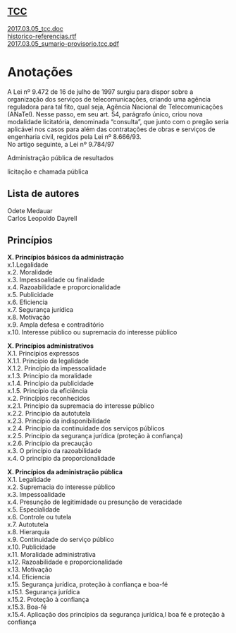 <a href="http://arthurfelixgr.github.io/tcc" target="_blank">TCC</a>
---
<a href="http://docs.google.com/viewer?url=https://github.com/arthurfelixgr/tcc/raw/master/2017.03.05_tcc.doc" target="_blank">2017.03.05_tcc.doc</a><br>
<a href="http://docs.google.com/viewer?url=https://github.com/arthurfelixgr/tcc/raw/master/historico-referencias.rtf" target="_blank">historico-referencias.rtf</a><br>
<a href="http://docs.google.com/viewer?url=https://github.com/arthurfelixgr/tcc/raw/master/2017.03.05_sumario-provisorio.tcc.pdf" target="_blank">2017.03.05_sumario-provisorio.tcc.pdf</a><br>

Anotações
=

A Lei nº 9.472 de 16 de julho de 1997 surgiu para dispor sobre a organização dos serviços de telecomunicações, criando uma agência reguladora para tal fito, qual seja, Agência Nacional de Telecomunicações (ANaTel). Nesse passo, em seu art. 54, parágrafo único, criou nova modalidade licitatória, denominada “consulta”, que junto com o pregão seria aplicável nos casos para além das contratações de obras e serviços de engenharia civil, regidos pela Lei nº 8.666/93.  
	No artigo seguinte, a Lei nº 9.784/97  


Administração pública de resultados

licitação e chamada pública

Lista de autores
-
Odete Medauar  
Carlos Leopoldo Dayrell  

Princípios
----------
**X. Princípios básicos da administração**  
x.1.Legalidade  
x.2. Moralidade  
x.3. Impessoalidade ou finalidade  
x.4. Razoabilidade e proporcionalidade  
x.5. Publicidade  
x.6. Eficiencia  
x.7. Segurança jurídica  
x.8. Motivação  
x.9. Ampla defesa e contraditório  
x.10. Interesse público ou supremacia do interesse público  

**X. Princípios administrativos**  
X.1. Princípios expressos  
X.1.1. Princípio da legalidade  
X.1.2. Princípio da impessoalidade  
x.1.3. Princípio da moralidade  
x.1.4. Princípio da publicidade  
x.1.5. Princípio da eficiência  
x.2. Princípios reconhecidos  
x.2.1. Princípio da supremacia do interesse público  
x.2.2. Princípio da autotutela  
x.2.3. Princípio da indisponibilidade  
x.2.4. Princípio da continuidade dos serviços públicos  
x.2.5. Princípio da segurança jurídica (proteção à confiança)  
x.2.6. Princípio da precaução  
x.3. O princípio da razoabilidade  
x.4. O princípio da proporcionalidade  

**X. Princípios da administração pública**  
X.1. Legalidade  
x.2. Supremacia do interesse público  
x.3. Impessoalidade  
x.4. Presunção de legitimidade ou presunção de veracidade  
x.5. Especialidade  
x.6. Controle ou tutela  
x.7. Autotutela  
x.8. Hierarquia  
x.9. Continuidade do serviço público  
x.10. Publicidade  
x.11. Moralidade administrativa  
x.12. Razoabilidade e proporcionalidade  
x.13. Motivação  
x.14. Eficiencia  
x.15. Segurança jurídica, proteção à confiança e boa-fé  
x.15.1. Segurança jurídica  
x.15.2. Proteção à confiança  
x.15.3. Boa-fé  
x.15.4. Aplicação dos princípios da segurança jurídica,l boa fé e proteção à confiança
